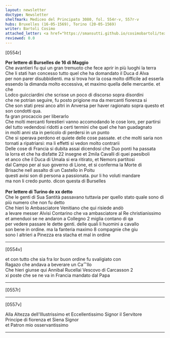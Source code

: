 ```yaml
---
layout: newsletter
doctype: Newsletter
shelfmark: Mediceo del Principato 3080, fol. 554r-v, 557r-v
hubs: Bruxelles (16-05-1569), Torino (20-05-1569)
writer: Bartoli Cosimo
attached_letter: <a href="https://smansutti.github.io/cosimobartoli/texts/TBD/">TBD</a>
reviewed: 0.0
---
```


[0554r]  
  
  
<strong>Per lettere di Burselles de 16 di Maggio</strong>  
Che avantieri fu qui un gran tremuoto che fece aprir in più luoghi la terra  
Che li stati han concesso tutto quel che ha domandato il Duca d Alva  
per non parer disubbidienti. ma si trova hor la cosa molto difficile ad esserla  
essendo la dimanda molto eccessiva, et maximo quella delle mercantie. et che  
Lodco guicciardini che scrisse un poco di discorso sopra disordini  
che ne potrian seguire, fu posto prigione ma da mercanti fiorenza si  
Che son stati presi anco altri in Anversa per haver ragionato sopra questo et son condotti qua.  
fa gran procaccio per liberarlo  
Che molti mercanti forestieri vanno accomodando le cose loro, per partirsi  
del tutto vedendosi ridotti a certi termini che quel che han guadagnato  
in molti anni sta in pericolo di perdersi in un punto  
Che si sperava perdono et quiete delle cose passate. et che molti saria non  
tornati a ripatriarsi: ma li effetti si vedon molto contrarii  
Delle cose di Francia si dubita assai dicendosi che Duo ponti ha passata  
la lorra et che ha disfatte 22 insegne et 2mila Cavalli di quei paesiboli  
et anco che il Duca di Umala si era ritirato, et Nemors partitosi  
dal Campo per al suo governo di Lione, et si conferma la Morte di  
Brisache nell assalto di un Castello in Poitu  
questi avisi son di persona a passionata. pur li ho voluti mandare  
ma non li credo punto. dicon questa di Burselles  
<br/><strong>Per lettere di Turino de xx detto</strong>  
Che le genti di Sua Santità passavano tuttavia per quello stato quale sono di  
più numero che non fu detto  
Che hieri lo Ambasciatore Venitiano che qui risiede andò  
a levare messer Alvisi Contarino che va ambasciatore al Re christianissimo  
et amenduoi se ne andaron a Collegno 2 miglia contano di qa  
per vedere passare le dette genti. delle quali li huomini a cavallo  
son bene in ordine. ma la fanteria maximo 8 compagnie che giu  
sono l altrieri a Pinezza era stacha et mal in ordine  
  
---  

[0554v]  
  
  
et con tutto che sia fra lor buon ordine fu svaligiato con  
Ragazo che andava a beverare un Ca⁀llo  
Che hieri giunse qui Annibal Rucellai Vescovo di Carcasson 2  
xi poste che se ne va in Francia mandato dal Papa  
  
---  

[0557r]  
  
  
  
---  

[0557v]  
  
  
Alla Altezza dell'Illustrissimo et Eccellentissimo Signor il Servitore  
Principe di fiorenza et Siena Signor  
et Patron mio osservantissimo  
  
---  

